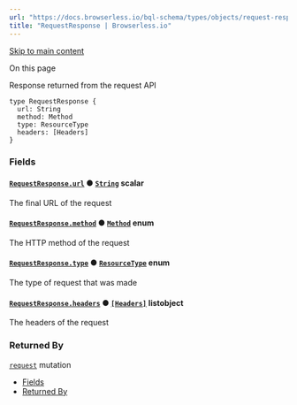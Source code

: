 ```yaml
---
url: "https://docs.browserless.io/bql-schema/types/objects/request-response"
title: "RequestResponse | Browserless.io"
---
```


[Skip to main content](https://docs.browserless.io/bql-schema/types/objects/request-response#__docusaurus_skipToContent_fallback)

On this page

Response returned from the request API

```codeBlockLines_p187
type RequestResponse {
  url: String
  method: Method
  type: ResourceType
  headers: [Headers]
}

```

### Fields [​](https://docs.browserless.io/bql-schema/types/objects/request-response\#fields "Direct link to Fields")

#### [`RequestResponse.url`](https://docs.browserless.io/bql-schema/types/objects/request-response\#) ● [`String`](https://docs.browserless.io/bql-schema/types/scalars/string) scalar [​](https://docs.browserless.io/bql-schema/types/objects/request-response\#requestresponseurlstring- "Direct link to requestresponseurlstring-")

The final URL of the request

#### [`RequestResponse.method`](https://docs.browserless.io/bql-schema/types/objects/request-response\#) ● [`Method`](https://docs.browserless.io/bql-schema/types/enums/method) enum [​](https://docs.browserless.io/bql-schema/types/objects/request-response\#requestresponsemethodmethod- "Direct link to requestresponsemethodmethod-")

The HTTP method of the request

#### [`RequestResponse.type`](https://docs.browserless.io/bql-schema/types/objects/request-response\#) ● [`ResourceType`](https://docs.browserless.io/bql-schema/types/enums/resource-type) enum [​](https://docs.browserless.io/bql-schema/types/objects/request-response\#requestresponsetyperesourcetype- "Direct link to requestresponsetyperesourcetype-")

The type of request that was made

#### [`RequestResponse.headers`](https://docs.browserless.io/bql-schema/types/objects/request-response\#) ● [`[Headers]`](https://docs.browserless.io/bql-schema/types/objects/headers) listobject [​](https://docs.browserless.io/bql-schema/types/objects/request-response\#requestresponseheadersheaders-- "Direct link to requestresponseheadersheaders--")

The headers of the request

### Returned By [​](https://docs.browserless.io/bql-schema/types/objects/request-response\#returned-by "Direct link to Returned By")

[`request`](https://docs.browserless.io/bql-schema/operations/mutations/request) mutation

- [Fields](https://docs.browserless.io/bql-schema/types/objects/request-response#fields)
- [Returned By](https://docs.browserless.io/bql-schema/types/objects/request-response#returned-by)